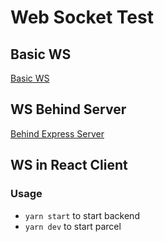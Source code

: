 # Web Socket Test

## Basic WS

[Basic WS](./basic/README.md)

## WS Behind Server

[Behind Express Server](./behind-server/README.md)

## WS in React Client

### Usage

- `yarn start` to start backend
- `yarn dev` to start parcel
